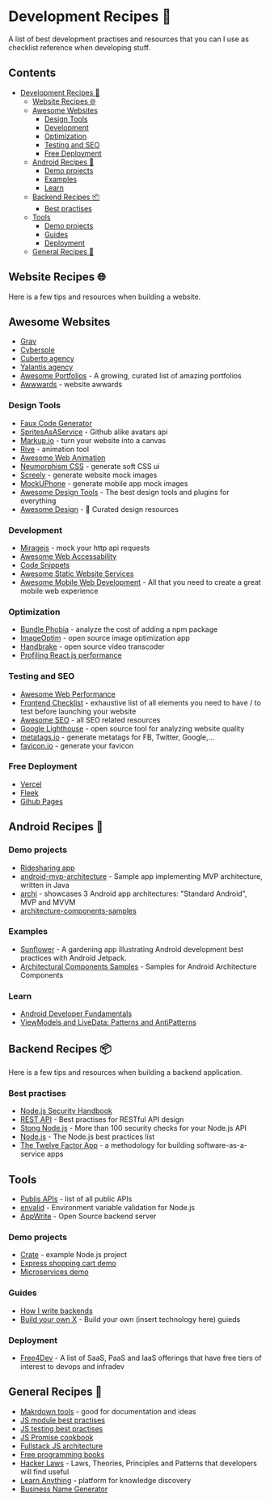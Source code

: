 # Development Recipes 🔨

A list of best development practises and resources that you can I use as checklist reference when developing stuff.

## Contents
- [Development Recipes 🔨](#development-recipes---)
  * [Website Recipes 🌐](#website-recipes---)
  * [Awesome Websites](#awesome-websites)
    + [Design Tools](#design-tools)
    + [Development](#development)
    + [Optimization](#optimization)
    + [Testing and SEO](#testing-and-seo)
    + [Free Deployment](#free-deployment)
  * [Android Recipes 📱](#android-recipes---)
    + [Demo projects](#demo-projects)
    + [Examples](#examples)
    + [Learn](#learn)
  * [Backend Recipes 📦](#backend-recipes---)
    + [Best practises](#best-practises)
  * [Tools](#tools)
    + [Demo projects](#demo-projects-1)
    + [Guides](#guides)
    + [Deployment](#deployment)
  * [General Recipes 🔨](#general-recipes---)


## Website Recipes 🌐

Here is a few tips and resources when building a website.

## Awesome Websites
- [Grav](https://getgrav.org/)
- [Cybersole](https://cybersole.io/)
- [Cuberto agency](https://cuberto.com/)
- [Yalantis agency](https://yalantis.com/)
- [Awesome Portfolios](https://github.com/JonathanMH/all-the-awesome-portfolios) - A growing, curated list of amazing portfolios
- [Awwwards](https://www.awwwards.com/) - website awwards

### Design Tools
- [Faux Code Generator](http://knutsynstad.com/fauxcode/)
- [SpritesAsAService](https://ljvmiranda921.github.io/sprites-as-a-service/) - Github alike avatars api
- [Markup.io](https://www.markup.io/) - turn your website into a canvas
- [Rive](https://rive.app/) - animation tool
- [Awesome Web Animation](https://github.com/sergey-pimenov/awesome-web-animation#readme)
- [Neumorphism CSS](https://neumorphism.io/#55b9f3) - generate soft CSS ui
- [Screely](https://www.screely.com/) - generate website mock images
- [MockUPhone](https://mockuphone.com/) - generate mobile app mock images
- [Awesome Design Tools](https://github.com/LisaDziuba/Awesome-Design-Tools) - The best design tools and plugins for everything
- [Awesome Design](https://github.com/gztchan/awesome-design) - 🌟 Curated design resources

### Development
- [Miragejs](https://miragejs.com/) - mock your http api requests
- [Awesome Web Accessability](https://github.com/brunopulis/awesome-a11y#readme)
- [Code Snippets](https://www.30secondsofcode.org/css/p/1/)
- [Awesome Static Website Services](https://github.com/agarrharr/awesome-static-website-services#readme)
- [Awesome Mobile Web Development](https://github.com/myshov/awesome-mobile-web-development) - All that you need to create a great mobile web experience

### Optimization
- [Bundle Phobia](https://bundlephobia.com/) - analyze the cost of adding a npm package
- [ImageOptim](https://imageoptim.com/) - open source image optimization app
- [Handbrake](https://handbrake.fr/) - open source video transcoder
- [Profiling React.js performance](https://addyosmani.com/blog/profiling-react-js/)

### Testing and SEO
- [Awesome Web Performance](https://github.com/pajaydev/awesome-web-performance-budget#readme)
- [Frontend Checklist](https://github.com/thedaviddias/Front-End-Checklist) - exhaustive list of all elements you need to have / to test before launching your website
- [Awesome SEO](https://github.com/teles/awesome-seo) - all SEO related resources
- [Google Lighthouse](https://developers.google.com/web/tools/lighthouse) - open source tool for analyzing website quality
- [metatags.io](https://metatags.io/) - generate metatags for FB, Twitter, Google,...
- [favicon.io](https://favicon.io/) - generate your favicon

### Free Deployment
- [Vercel](https://vercel.com/)
- [Fleek](https://fleek.co/)
- [Gihub Pages](https://pages.github.com/)


## Android Recipes 📱

### Demo projects
- [Ridesharing app](https://github.com/MindorksOpenSource/ridesharing-uber-lyft-app)
- [android-mvp-architecture](https://github.com/MindorksOpenSource/android-mvp-architecture) - Sample app implementing MVP architecture, written in Java
- [archi](https://github.com/ivacf/archi) - showcases 3 Android app architectures: "Standard Android", MVP and MVVM
- [architecture-components-samples](https://github.com/android/architecture-components-samples)

### Examples
- [Sunflower](https://github.com/android/sunflower) - A gardening app illustrating Android development best practices with Android Jetpack.
- [Architectural Components Samples](https://github.com/android/architecture-components-samples) - Samples for Android Architecture Components

### Learn
- [Android Developer Fundamentals](https://google-developer-training.github.io/android-developer-fundamentals-course-concepts-v2/)
- [ViewModels and LiveData: Patterns and AntiPatterns](https://medium.com/androiddevelopers/viewmodels-and-livedata-patterns-antipatterns-21efaef74a54)


## Backend Recipes 📦

Here is a few tips and resources when building a backend application.

### Best practises
- [Node.js Security Handbook](https://www.sqreen.com/checklists/nodejs-security-handbook)
- [REST API](https://stackoverflow.blog/2020/03/02/best-practices-for-rest-api-design/) - Best practises for RESTful API design
- [Stong Node.js](https://github.com/jesusprubio/strong-node) - More than 100 security checks for your Node.js API
- [Node.js](https://github.com/goldbergyoni/nodebestpractices) - The Node.js best practices list
- [The Twelve Factor App](https://12factor.net/) - a methodology for building software-as-a-service apps

## Tools
- [Publis APIs](https://github.com/public-apis/public-apis) - list of all public APIs
- [envalid](https://github.com/af/envalid) - Environment variable validation for Node.js
- [AppWrite](https://appwrite.io/) - Open Source backend server

### Demo projects
- [Crate](https://github.com/atulmy/crate) - example Node.js project
- [Express shopping cart demo](https://github.com/mrvautin/expressCart)
- [Microservices demo](https://github.com/GoogleCloudPlatform/microservices-demo)

### Guides
- [How I write backends](https://github.com/fpereiro/backendlore)
- [Build your own X](https://github.com/danistefanovic/build-your-own-x) - Build your own (insert technology here) guieds

### Deployment
- [Free4Dev](https://github.com/ripienaar/free-for-dev) - A list of SaaS, PaaS and IaaS offerings that have free tiers of interest to devops and infradev

## General Recipes 🔨
- [Makrdown tools](https://www.markdownguide.org/tools/) - good for documentation and ideas
- [JS module best practises](https://github.com/mattdesl/module-best-practices)
- [JS testing best practises](https://github.com/goldbergyoni/javascript-testing-best-practices)
- [JS Promise cookbook](https://github.com/mattdesl/promise-cookbook)
- [Fullstack JS architecture](https://github.com/atulmy/fullstack-javascript-architecture)
- [Free programming books](https://github.com/EbookFoundation/free-programming-books)
- [Hacker Laws](https://github.com/dwmkerr/hacker-laws) - Laws, Theories, Principles and Patterns that developers will find useful
- [Learn Anything](https://learn-anything.xyz/) - platform for knowledge discovery
- [Business Name Generator](https://namelix.com/)
